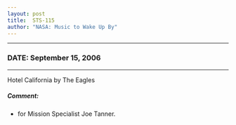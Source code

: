 ```yaml
---
layout: post
title:  STS-115
author: "NASA: Music to Wake Up By"
---
```


----
### DATE: September 15, 2006
----
Hotel California by The Eagles

##### Comment:
* for Mission Specialist Joe Tanner.
